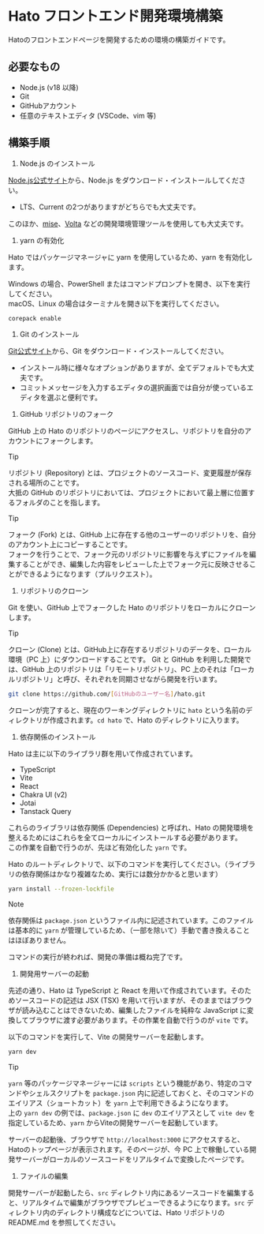# Hato フロントエンド開発環境構築

Hatoのフロントエンドページを開発するための環境の構築ガイドです。

## 必要なもの

- Node.js (v18 以降)
- Git
- GitHubアカウント
- 任意のテキストエディタ (VSCode、vim 等)

## 構築手順

1. Node.js のインストール

[Node.js公式サイト](https://nodejs.org/en)から、Node.js をダウンロード・インストールしてください。

- LTS、Current の2つがありますがどちらでも大丈夫です。

このほか、[mise](https://mise.jdx.dev)、[Volta](https://volta.sh) などの開発環境管理ツールを使用しても大丈夫です。

1. yarn の有効化

Hato ではパッケージマネージャに yarn を使用しているため、yarn を有効化します。

Windows の場合、PowerShell またはコマンドプロンプトを開き、以下を実行してください。  
macOS、Linux の場合はターミナルを開き以下を実行してください。

```bash
corepack enable
```

1. Git のインストール

[Git公式サイト](https://git-scm.com/downloads)から、Git をダウンロード・インストールしてください。

- インストール時に様々なオプションがありますが、全てデフォルトでも大丈夫です。
- コミットメッセージを入力するエディタの選択画面では自分が使っているエディタを選ぶと便利です。

1. GitHub リポジトリのフォーク

GitHub 上の Hato のリポジトリのページにアクセスし、リポジトリを自分のアカウントにフォークします。

> [!TIP]
> リポジトリ (Repository) とは、プロジェクトのソースコード、変更履歴が保存される場所のことです。  
> 大抵の GitHub のリポジトリにおいては、プロジェクトにおいて最上層に位置するフォルダのことを指します。

> [!TIP]
> フォーク (Fork) とは、GitHub 上に存在する他のユーザーのリポジトリを、自分のアカウント上にコピーすることです。  
> フォークを行うことで、フォーク元のリポジトリに影響を与えずにファイルを編集することができ、編集した内容をレビューした上でフォーク元に反映させることができるようになります（プルリクエスト）。

1. リポジトリのクローン

Git を使い、GitHub 上でフォークした Hato のリポジトリをローカルにクローンします。

> [!TIP]
> クローン (Clone) とは、GitHub上に存在するリポジトリのデータを、ローカル環境（PC 上）にダウンロードすることです。
> Git と GitHub を利用した開発では、GitHub 上のリポジトリは「リモートリポジトリ」、PC 上のそれは「ローカルリポジトリ」と呼び、それぞれを同期させながら開発を行います。

```bash
git clone https://github.com/[GitHubのユーザー名]/hato.git
```

クローンが完了すると、現在のワーキングディレクトリに `hato` という名前のディレクトリが作成されます。`cd hato` で、Hato のディレクトリに入ります。

1. 依存関係のインストール

Hato は主に以下のライブラリ群を用いて作成されています。

- TypeScript
- Vite
- React
- Chakra UI (v2)
- Jotai
- Tanstack Query

これらのライブラリは依存関係 (Dependencies) と呼ばれ、Hato の開発環境を整えるためにはこれらを全てローカルにインストールする必要があります。  
この作業を自動で行うのが、先ほど有効化した `yarn` です。

Hato のルートディレクトリで、以下のコマンドを実行してください。（ライブラリの依存関係はかなり複雑なため、実行には数分かかると思います）

```bash
yarn install --frozen-lockfile
```

> [!NOTE]
> 依存関係は `package.json` というファイル内に記述されています。このファイルは基本的に `yarn` が管理しているため、（一部を除いて）手動で書き換えることはほぼありません。

コマンドの実行が終われば、開発の準備は概ね完了です。

1. 開発用サーバーの起動

先述の通り、Hato は TypeScript と React を用いて作成されています。そのためソースコードの記述は JSX (TSX) を用いて行いますが、そのままではブラウザが読み込むことはできないため、編集したファイルを純粋な JavaScript に変換してブラウザに渡す必要があります。その作業を自動で行うのが `vite` です。

以下のコマンドを実行して、Vite の開発サーバーを起動します。

```bash
yarn dev
```

> [!TIP]
> `yarn` 等のパッケージマネージャーには `scripts` という機能があり、特定のコマンドやシェルスクリプトを `package.json` 内に記述しておくと、そのコマンドのエイリアス（ショートカット）を `yarn` 上で利用できるようになります。  
> 上の `yarn dev` の例では、`package.json` に `dev` のエイリアスとして `vite dev` を指定しているため、`yarn` からViteの開発サーバーを起動しています。

サーバーの起動後、ブラウザで `http://localhost:3000` にアクセスすると、Hatoのトップページが表示されます。そのページが、今 PC 上で稼働している開発サーバーがローカルのソースコードをリアルタイムで変換したページです。

1. ファイルの編集

開発サーバーが起動したら、`src` ディレクトリ内にあるソースコードを編集すると、リアルタイムで編集がブラウザでプレビューできるようになります。`src` ディレクトリ内のディレクトリ構成などについては、Hato リポジトリの README.md を参照してください。
